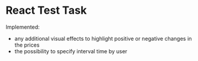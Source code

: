 
# React Test Task

Implemented:
- any additional visual effects to highlight positive or negative changes in the prices
- the possibility to specify interval time by user
